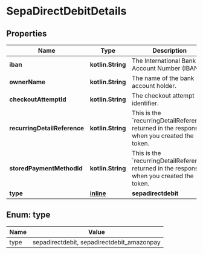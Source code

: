 
# SepaDirectDebitDetails

## Properties
Name | Type | Description | Notes
------------ | ------------- | ------------- | -------------
**iban** | **kotlin.String** | The International Bank Account Number (IBAN). | 
**ownerName** | **kotlin.String** | The name of the bank account holder. | 
**checkoutAttemptId** | **kotlin.String** | The checkout attempt identifier. |  [optional]
**recurringDetailReference** | **kotlin.String** | This is the &#x60;recurringDetailReference&#x60; returned in the response when you created the token. |  [optional]
**storedPaymentMethodId** | **kotlin.String** | This is the &#x60;recurringDetailReference&#x60; returned in the response when you created the token. |  [optional]
**type** | [**inline**](#Type) | **sepadirectdebit** |  [optional]


<a name="Type"></a>
## Enum: type
Name | Value
---- | -----
type | sepadirectdebit, sepadirectdebit_amazonpay



